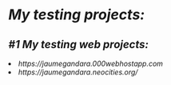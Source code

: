 <em>
  <h1>My testing projects:
    <h2>#1 My testing web projects:</h2>
      <lu>
        <li>https://jaumegandara.000webhostapp.com</li>
        <li>https://jaumegandara.neocities.org/</li>
      </lu>
</em>

